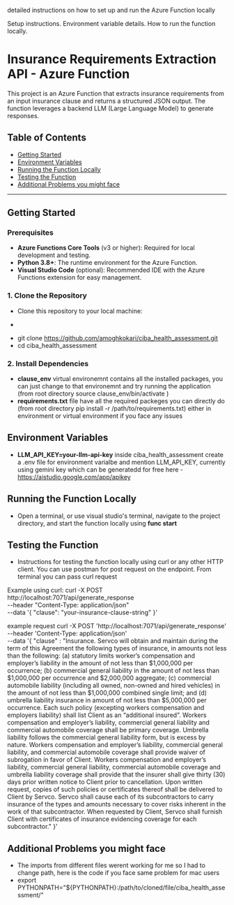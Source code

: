 detailed instructions on how to set up and run the Azure Function locally

Setup instructions.
Environment variable details.
How to run the function locally.

# Insurance Requirements Extraction API - Azure Function

This project is an Azure Function that extracts insurance requirements from an input insurance clause and returns a structured JSON output. The function leverages a backend LLM (Large Language Model) to generate responses.

## Table of Contents

- [Getting Started](#getting-started)
- [Environment Variables](#environment-variables)
- [Running the Function Locally](#running-the-function-locally)
- [Testing the Function](#testing-the-function)
- [Additional Problems you might face](#dependencies)

---

## Getting Started

### Prerequisites

- **Azure Functions Core Tools** (v3 or higher): Required for local development and testing.
- **Python 3.8+**: The runtime environment for the Azure Function.
- **Visual Studio Code** (optional): Recommended IDE with the Azure Functions extension for easy management.

### 1. Clone the Repository

- Clone this repository to your local machine:
- ```bash
- git clone https://github.com/amoghkokari/ciba_health_assessment.git
- cd ciba_health_assessment

### 2. Install Dependencies

- **clause_env** virtual environemnt contains all the installed packages, you can just change to that environemnt and try running the application (from root directory source clause_env/bin/activate )
- **requirements.txt** file have all the required packeges you can directly do (from root directory pip install -r /path/to/requirements.txt) either in environment or virtual environment if you face any issues

## Environment Variables

- **LLM_API_KEY=your-llm-api-key** inside ciba_health_assessment create a .env file for environment varialbe and mention LLM_API_KEY, currently using gemini key which can be generatedd for free here - https://aistudio.google.com/app/apikey

## Running the Function Locally
- Open a terminal, or use visual studio's terminal, navigate to the project directory, and start the function locally using **func start**

## Testing the Function
- Instructions for testing the function locally using curl or any other HTTP client. You can use postman for post request on the endpoint. From terminal you can pass curl request

Example using curl:
curl -X POST http://localhost:7071/api/generate_response \
--header "Content-Type: application/json" \
--data '{ "clause": "your-insurance-clause-string" }'

example request
curl -X POST 'http://localhost:7071/api/generate_response' \
--header 'Content-Type: application/json' \
--data '{
    "clause" : "Insurance. Servco will obtain and maintain during the term of this Agreement the following types of insurance, in amounts not less than the following: (a) statutory limits worker’s compensation and employer’s liability in the amount of not less than $1,000,000 per occurrence; (b) commercial general liability in the amount of not less than $1,000,000 per occurrence and $2,000,000 aggregate; (c) commercial automobile liability (including all owned, non-owned and hired vehicles) in the amount of not less than $1,000,000 combined single limit; and (d) umbrella liability insurance in amount of not less than $5,000,000 per occurrence. Each such policy (excepting workers compensation and employers liability) shall list Client as an “additional insured”. Workers compensation and employer’s liability, commercial general liability and commercial automobile coverage shall be primary coverage. Umbrella liability follows the commercial general liability form, but is excess by nature. Workers compensation and employer’s liability, commercial general liability, and commercial automobile coverage shall provide waiver of subrogation in favor of Client. Workers compensation and employer’s liability, commercial general liability, commercial automobile coverage and umbrella liability coverage shall provide that the insurer shall give thirty (30) days prior written notice to Client prior to cancellation. Upon written request, copies of such policies or certificates thereof shall be delivered to Client by Servco. Servco shall cause each of its subcontractors to carry insurance of the types and amounts necessary to cover risks inherent in the work of that subcontractor. When requested by Client, Servco shall furnish Client with certificates of insurance evidencing coverage for each subcontractor."
}'

## Additional Problems you might face
 - The imports from different files werent working for me so I had to change path, here is the code if you face same problem
for mac users
- export PYTHONPATH="${PYTHONPATH}:/path/to/cloned/file/ciba_health_assessment/"
